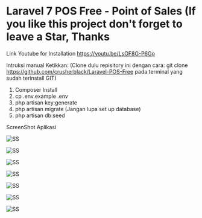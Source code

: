 # Laravel 7 POS Free - Point of Sales (If you like this project don't forget to leave a Star, Thanks

Link Youtube for Installation
https://youtu.be/LsOF8G-P6Go

Intruksi manual Ketikkan: (Clone dulu repisitory ini dengan cara: git clone https://github.com/crusherblack/Laravel-POS-Free pada terminal yang sudah terinstall GIT)

1. Composer Install
2. cp .env.example .env
3. php artisan key:generate
4. php artisan migrate (Jangan lupa set up database)
5. php artisan db:seed

ScreenShot Aplikasi

![SS](https://github.com/crusherblack/Laravel-POS-Free/blob/master/screenshot/1.jpg)

![SS](https://github.com/crusherblack/Laravel-POS-Free/blob/master/screenshot/2.jpg)

![SS](https://github.com/crusherblack/Laravel-POS-Free/blob/master/screenshot/3.jpg)

![SS](https://github.com/crusherblack/Laravel-POS-Free/blob/master/screenshot/4.jpg)

![SS](https://github.com/crusherblack/Laravel-POS-Free/blob/master/screenshot/5.jpg)

![SS](https://github.com/crusherblack/Laravel-POS-Free/blob/master/screenshot/6.jpg)

![SS](https://github.com/crusherblack/Laravel-POS-Free/blob/master/screenshot/7.jpg)
